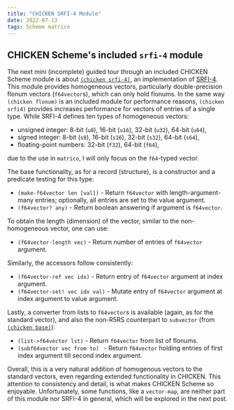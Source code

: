 ```yaml
---
title: "CHICKEN SRFI-4 Module"
date: 2022-07-13
tags: Scheme matrico
---
```


## CHICKEN Scheme's included `srfi-4` module

The next mini (incomplete) guided tour through an included CHICKEN Scheme module is about [`(chicken srfi-4)`](http://wiki.call-cc.org/man/5/Module%20srfi-4), an implementation of [SRFI-4](https://srfi.schemers.org/srfi-4/srfi-4.html).
This module provides homogeneous vectors, particularly double-precision flonum vectors (`f64vector`s), which can only hold flonums.
In the same way `(chicken flonum)` is an included module for performance reasons,
`(chicken srfi4)` provides increases performance for vectors of entries of a single type.
While SRFI-4 defines ten types of homogeneous vectors:

* unsigned integer: 8-bit (`u8`), 16-bit (`u16`), 32-bit (`u32`), 64-bit (`u64`),
* signed integer: 8-bit (`s8`), 16-bit (`s16`), 32-bit (`s32`), 64-bit (`s64`),
* floating-point numbers: 32-bit (`f32`), 64-bit (`f64`),

due to the use in `matrico`, I will only focus on the `f64`-typed vector.

The base functionality, as for a record (structure), is a constructor and a predicate testing for this type:

* `(make-f64vector len [val])` - Return `f64vector` with length-argument-many entries; optionally, all entries are set to the value argument.
* `(f64vector? any)` - Return boolean answering if argument is `f64vector`.

To obtain the length (dimension) of the vector, similar to the non-homogeneous vector, one can use:

* `(f64vector-length vec)` - Return number of entries of `f64vector` argument.

Similarly, the accessors follow consistently:

* `(f64vector-ref vec idx)` - Return entry of `f64vector` argument at index argument.
* `(f64vector-set! vec idx val)` - Mutate entry of `f64vector` argument at index argument to value argument.

Lastly, a converter from lists to `f64vector`s is available (again, as for the standard vector),
and also the non-R5RS counterpart to `subvector` (from [`(chicken base)`](http://numerical-schemer.xyz/2022/06/03/chicken-base.html)):

* `(list->f64vector lst)` - Return `f64vector` from list of flonums.
* `(subf64vector vec from to) ` - Return `f64vector` holding entries of first index argument till second index argument.

Overall, this is a very natural addition of homogenous vectors to the standard
vectors, even regarding extended functionality in CHICKEN.
This attention to consistency and detail, is what makes CHICKEN Scheme so enjoyable.
Unfortunately, some functions, like a `vector-map`, are neither part of this module nor SRFI-4 in general,
which will be explored in the next post.
